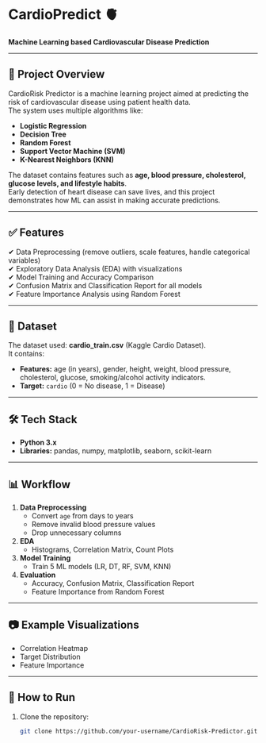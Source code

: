 # CardioPredict 🫀  
**Machine Learning based Cardiovascular Disease Prediction**

---

## 📌 Project Overview
CardioRisk Predictor is a machine learning project aimed at predicting the risk of cardiovascular disease using patient health data.  
The system uses multiple algorithms like:
- **Logistic Regression**
- **Decision Tree**
- **Random Forest**
- **Support Vector Machine (SVM)**
- **K-Nearest Neighbors (KNN)**  

The dataset contains features such as **age, blood pressure, cholesterol, glucose levels, and lifestyle habits**.  
Early detection of heart disease can save lives, and this project demonstrates how ML can assist in making accurate predictions.

---

## ✅ Features
✔ Data Preprocessing (remove outliers, scale features, handle categorical variables)  
✔ Exploratory Data Analysis (EDA) with visualizations  
✔ Model Training and Accuracy Comparison  
✔ Confusion Matrix and Classification Report for all models  
✔ Feature Importance Analysis using Random Forest  

---

## 📂 Dataset
The dataset used: **cardio_train.csv** (Kaggle Cardio Dataset).  
It contains:
- **Features:** age (in years), gender, height, weight, blood pressure, cholesterol, glucose, smoking/alcohol activity indicators.
- **Target:** `cardio` (0 = No disease, 1 = Disease)

---

## 🛠️ Tech Stack
- **Python 3.x**
- **Libraries:** pandas, numpy, matplotlib, seaborn, scikit-learn

---

## 📊 Workflow
1. **Data Preprocessing**
   - Convert `age` from days to years
   - Remove invalid blood pressure values
   - Drop unnecessary columns
2. **EDA**
   - Histograms, Correlation Matrix, Count Plots
3. **Model Training**
   - Train 5 ML models (LR, DT, RF, SVM, KNN)
4. **Evaluation**
   - Accuracy, Confusion Matrix, Classification Report
   - Feature Importance from Random Forest

---

## 📷 Example Visualizations
- Correlation Heatmap  
- Target Distribution  
- Feature Importance  

---

## 🚀 How to Run
1. Clone the repository:
   ```bash
   git clone https://github.com/your-username/CardioRisk-Predictor.git
